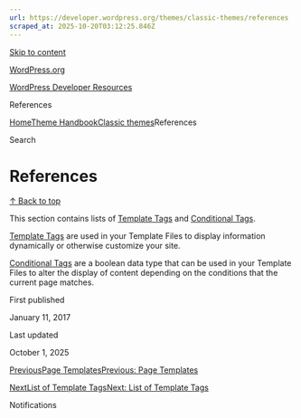 ```yaml
---
url: https://developer.wordpress.org/themes/classic-themes/references
scraped_at: 2025-10-20T03:12:25.846Z
---
```


[Skip to content](https://developer.wordpress.org/themes/classic-themes/references/#wp--skip-link--target)

[WordPress.org](https://wordpress.org/)

[WordPress Developer Resources](https://developer.wordpress.org/)

References


[Home](https://developer.wordpress.org/)[Theme Handbook](https://developer.wordpress.org/themes/)[Classic themes](https://developer.wordpress.org/themes/classic-themes/)References

Search

# References

[↑ Back to top](https://developer.wordpress.org/themes/classic-themes/references/#wp--skip-link--target)

This section contains lists of [Template Tags](https://developer.wordpress.org/themes/references/list-of-template-tags/) and [Conditional Tags](https://developer.wordpress.org/themes/references/list-of-conditional-tags/).

[Template Tags](https://developer.wordpress.org/themes/references/list-of-template-tags/) are used in your Template Files to display information dynamically or otherwise customize your site.

[Conditional Tags](https://developer.wordpress.org/themes/references/list-of-conditional-tags/) are a boolean data type that can be used in your Template Files to alter the display of content depending on the conditions that the current page matches.

First published

January 11, 2017

Last updated

October 1, 2025

[PreviousPage TemplatesPrevious: Page Templates](https://developer.wordpress.org/themes/classic-themes/templates/page-template-files/)

[NextList of Template TagsNext: List of Template Tags](https://developer.wordpress.org/themes/classic-themes/references/list-of-template-tags/)

Notifications